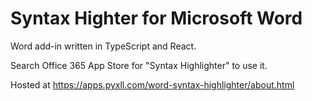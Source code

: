 # Syntax Highter for Microsoft Word

Word add-in written in TypeScript and React.

Search Office 365 App Store for "Syntax Highlighter" to use it.

Hosted at https://apps.pyxll.com/word-syntax-highlighter/about.html
